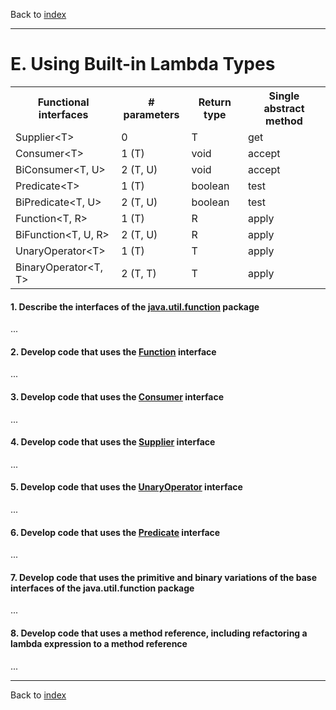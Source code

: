 Back to [index](README.md)

---
# E. Using Built-in Lambda Types
<table>
    <tr>
        <th>Functional interfaces</th>
        <th># parameters</th>
        <th>Return type</th>
        <th>Single abstract method</th>
    </tr>
    <tr>
        <td>Supplier&lt;T&gt;</td>
        <td>0</td>
        <td>T</td>
        <td>get</td>
    </tr>
    <tr>
        <td>Consumer&lt;T&gt;</td>
        <td>1 (T)</td>
        <td>void</td>
        <td>accept</td>
    </tr>
    <tr>
        <td>BiConsumer&lt;T, U&gt;</td>
        <td>2 (T, U)</td>
        <td>void</td>
        <td>accept</td>
    </tr>
    <tr>
        <td>Predicate&lt;T&gt;</td>
        <td>1 (T)</td>
        <td>boolean</td>
        <td>test</td>
    </tr>
    <tr>
        <td>BiPredicate&lt;T, U&gt;</td>
        <td>2 (T, U)</td>
        <td>boolean</td>
        <td>test</td>
    </tr>
    <tr>
        <td>Function&lt;T, R&gt;</td>
        <td>1 (T)</td>
        <td>R</td>
        <td>apply</td>
    </tr>
    <tr>
        <td>BiFunction&lt;T, U, R&gt;</td>
        <td>2 (T, U)</td>
        <td>R</td>
        <td>apply</td>
    </tr>
    <tr>
        <td>UnaryOperator&lt;T&gt;</td>
        <td>1 (T)</td>
        <td>T</td>
        <td>apply</td>
    </tr>
    <tr>
        <td>BinaryOperator&lt;T, T&gt;</td>
        <td>2 (T, T)</td>
        <td>T</td>
        <td>apply</td>
    </tr>
</table>

#### 1. Describe the interfaces of the [java.util.function](https://docs.oracle.com/javase/8/docs/api/java/util/function/package-summary.html) package
...
#### 2. Develop code that uses the [Function](https://docs.oracle.com/javase/8/docs/api/java/util/function/Function.html) interface
...
#### 3. Develop code that uses the [Consumer](https://docs.oracle.com/javase/8/docs/api/java/util/function/Consumer.html) interface
...
#### 4. Develop code that uses the [Supplier](https://docs.oracle.com/javase/8/docs/api/java/util/function/Supplier.html) interface
...
#### 5. Develop code that uses the [UnaryOperator](https://docs.oracle.com/javase/8/docs/api/java/util/function/UnaryOperator.html) interface
...
#### 6. Develop code that uses the [Predicate](https://docs.oracle.com/javase/8/docs/api/java/util/function/Predicate.html) interface
...
#### 7. Develop code that uses the primitive and binary variations of the base interfaces of the java.util.function package
...
#### 8. Develop code that uses a method reference, including refactoring a lambda expression to a method reference
...

---
Back to [index](README.md)
